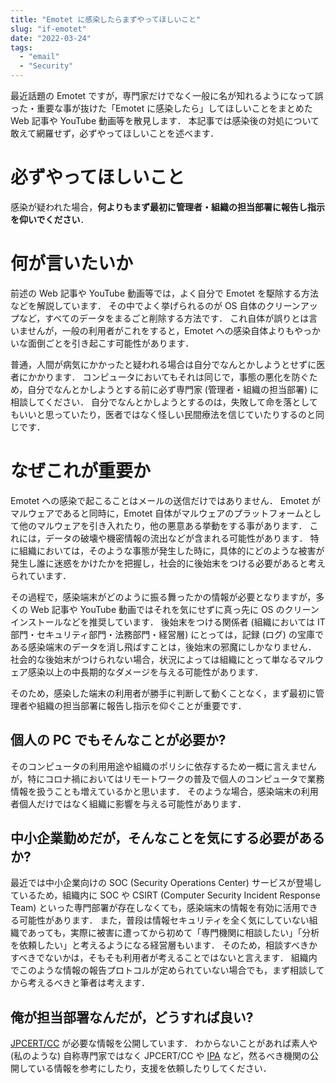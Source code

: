 ```yaml
---
title: "Emotet に感染したらまずやってほしいこと"
slug: "if-emotet"
date: "2022-03-24"
tags:
  - "email"
  - "Security"
---
```


最近話題の Emotet ですが，専門家だけでなく一般に名が知れるようになって誤った・重要な事が抜けた「Emotet に感染したら」してほしいことをまとめた Web 記事や YouTube 動画等を散見します．
本記事では感染後の対処について敢えて網羅せず，必ずやってほしいことを述べます．

# 必ずやってほしいこと

感染が疑われた場合，**何よりもまず最初に管理者・組織の担当部署に報告し指示を仰いでください**．

# 何が言いたいか

前述の Web 記事や YouTube 動画等では，よく自分で Emotet を駆除する方法などを解説しています．
その中でよく挙げられるのが OS 自体のクリーンアップなど，すべてのデータをまるごと削除する方法です．
これ自体が誤りとは言いませんが，一般の利用者がこれをすると，Emotet への感染自体よりもやっかいな面倒ごとを引き起こす可能性があります．

普通，人間が病気にかかったと疑われる場合は自分でなんとかしようとせずに医者にかかります．
コンピュータにおいてもそれは同じで，事態の悪化を防ぐため，自分でなんとかしようとする前に必ず専門家 (管理者・組織の担当部署) に相談してください．
自分でなんとかしようとするのは，失敗して命を落としてもいいと思っていたり，医者ではなく怪しい民間療法を信じていたりするのと同じです．

# なぜこれが重要か

Emotet への感染で起こることはメールの送信だけではありません．
Emotet がマルウェアであると同時に，Emotet 自体がマルウェアのプラットフォームとして他のマルウェアを引き入れたり，他の悪意ある挙動をする事があります．
これには，データの破壊や機密情報の流出などが含まれる可能性があります．
特に組織においては，そのような事態が発生した時に，具体的にどのような被害が発生し誰に迷惑をかけたかを把握し，社会的に後始末をつける必要があると考えられています．

その過程で，感染端末がどのように振る舞ったかの情報が必要となりますが，多くの Web 記事や YouTube 動画ではそれを気にせずに真っ先に OS のクリーンインストールなどを推奨しています．
後始末をつける関係者 (組織においては IT 部門・セキュリティ部門・法務部門・経営層) にとっては，記録 (ログ) の宝庫である感染端末のデータを消し飛ばすことは，後始末の邪魔にしかなりません．
社会的な後始末がつけられない場合，状況によっては組織にとって単なるマルウェア感染以上の中長期的なダメージを与える可能性があります．

そのため，感染した端末の利用者が勝手に判断して動くことなく，まず最初に管理者や組織の担当部署に報告し指示を仰ぐことが重要です．

## 個人の PC でもそんなことが必要か?

そのコンピュータの利用用途や組織のポリシに依存するため一概に言えませんが，特にコロナ禍においてはリモートワークの普及で個人のコンピュータで業務情報を扱うことも増えているかと思います．
そのような場合，感染端末の利用者個人だけではなく組織に影響を与える可能性があります．

## 中小企業勤めだが，そんなことを気にする必要があるか?

最近では中小企業向けの SOC (Security Operations Center) サービスが登場しているため，組織内に SOC や CSIRT (Computer Security Incident Response Team) といった専門部署が存在しなくても，感染端末の情報を有効に活用できる可能性があります．
また，普段は情報セキュリティを全く気にしていない組織であっても，実際に被害に遭ってから初めて「専門機関に相談したい」「分析を依頼したい」と考えるようになる経営層もいます．
そのため，相談すべきかすべきでないかは，そもそも利用者が考えることではないと言えます．
組織内でこのような情報の報告プロトコルが定められていない場合でも，まず相談してから考えるべきと筆者は考えます．

## 俺が担当部署なんだが，どうすれば良い?

[JPCERT/CC](https://blogs.jpcert.or.jp/ja/2019/12/emotetfaq.html) が必要な情報を公開しています．
わからないことがあれば素人や (私のような) 自称専門家ではなく JPCERT/CC や [IPA](https://www.ipa.go.jp/) など，然るべき機関の公開している情報を参考にしたり，支援を依頼したりしてください．
